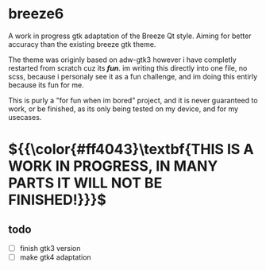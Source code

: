 # breeze6
A work in progress gtk adaptation of the Breeze Qt style. Aiming for better accuracy than the existing breeze gtk theme.

The theme was originly based on adw-gtk3 however i have completly restarted from scratch cuz its ***fun***.
im writing this directly into one file, no scss, because i personaly see it as a fun challenge, and im doing this entirly because its fun for me.

This is purly a "for fun when im bored" project, and it is never guaranteed to work, or be finished, as its only being tested on my device, and for my usecases.

# ${{\color{#ff4043}\textbf{THIS IS A WORK IN PROGRESS, IN MANY PARTS IT WILL NOT BE FINISHED!}}}\$
## todo
- [ ] finish gtk3 version
- [ ] make gtk4 adaptation
